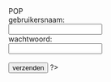 <?php
include("conect.php");
?>

<?php
if(isset($_POST["log_in"]))
{
// Hier wordt connectie gemaakt met de database


$gebruiker = $_POST["gebruikersnaam"];
$wachtwoord = $_POST["wachtwoord"];

$resultaat = mysqli_query($mysql,"SELECT gebruikersnaam,voornaam,achternaam,isAdmin,isLeerling,isMentor FROM gebruikers WHERE gebruiksnaam='$gebruiker' AND wachtwoord='$wachtwoord'" )or die("Fout: Er is geen verbinding met de MySQL-server tot stand gebracht!");
// Verbinding weer sluiten
mysqli_close($mysql) or die("Het verbreken van de verbinding met de MySQL-server is mislukt!");

list($gebruikersnaam,$voornaam,$achternaam) = mysqli_fetch_row($mysql,$resultaat);
if(isset($gebruikersnaam)){
	header("location:script3.php");
}else{

	echo " incorrect wachtwoord of gebruikersnaam ";
}
}
?>
<html>
<head> POP  </head>

<form method="post">
gebruikersnaam:<br>
<input type="text" name="gebruikersnaam" size=" 20"/><br>
wachtwoord:<br>
<input type="text" name="wachtwoord" size=" 20"/><br></br>
<input type="submit" name="log_in" value= "verzenden"/> 

</html>
<?php

?>
